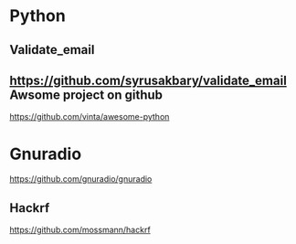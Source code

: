 Python
======
Validate_email
--------------
https://github.com/syrusakbary/validate_email
Awsome project on github
------------------------
https://github.com/vinta/awesome-python

Gnuradio
========
https://github.com/gnuradio/gnuradio

Hackrf
------
https://github.com/mossmann/hackrf
